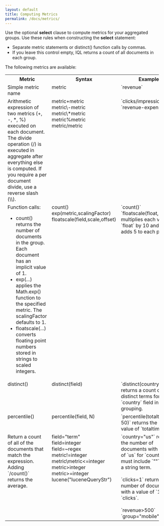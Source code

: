 ```yaml
---
layout: default
title: Computing Metrics
permalink: /docs/metrics/
---
```


Use the optional **select** clause to compute metrics for your aggregated groups. Use these rules when constructing the **select** statement:

- Separate metric statements or distinct() function calls by commas.
- If you leave this control empty, IQL returns a count of all documents in each group. 

The following metrics are available:
<table>
  <tr>
    <th>Metric</th>
    <th>Syntax</th>
    <th>Examples</th>
  </tr>
  <tr>
    <td valign="top">Simple metric name</td>
    <td valign="top">metric</td>
    <td valign="top">`revenue`</td>
  </tr>
  <tr>
    <td valign="top">Arithmetic expression of two metrics (+, -, *, %) executed on each document. <br>The divide operation (/) is executed in aggregate after everything else is computed. If you require a per document divide, use a reverse slash (\\). </td>
    <td valign="top">metric+metric<br>metric\-metric<br>metric\*metric<br>metric%metric<br>metric/metric</td>
    <td valign="top">`clicks/impressions`<br>`revenue-expenses`</td>
  </tr>
  <tr>
    <td valign="top">Function calls:
    <ul>
       <li>count() returns the number of documents in the group. Each document has an implicit value of 1.</li>
       <li>exp(...) applies the Math.exp() function to the specified metric. The scalingFactor defaults to 1.  </li>
       <li>floatscale(...) converts floating point numbers stored in strings to scaled integers.</li>
     </ul>
       
</td>
    <td valign="top">count()<br>exp(metric,scalingFactor)<br>floatscale(field,scale,offset)</td>
    <td valign="top">`count()` <br>`floatscale(float,10,5)` multiplies each value in `float` by 10 and then adds 5 to each product.</td>
  </tr>
  <tr>
    <td valign="top">distinct()</td>
    <td valign="top">distinct(field)</td>
    <td valign="top">`distinct(country)` returns a count of distinct terms for the `country` field in each grouping.</td>
  </tr>
  <tr>
    <td valign="top">percentile()</td>
    <td valign="top">percentile(field,&nbsp;N)</td>
    <td valign="top">`percentile(totaltime, 50)` returns the median value of `totaltime`.</td>
  </tr>
    <tr>
    <td valign="top">Return a count of all of the documents that match the expression. Adding `/count()` returns the average. </td>
    <td valign="top">field="term"<br>field=integer<br>field=~regex<br>metric!=integer<br>metric\<integer<br>metric<=integer<br>metric>integer<br>metric>=integer<br>lucene("luceneQueryStr")</td>
    <td valign="top">`country="us"` returns the number of documents with a value of `us` for `country`.  You must include `""` around a string term.<br><br>`clicks=1` returns the number of documents with a value of `1` for `clicks`.<br><br>`revenue>500`<br>`group="mobile"/count()`</td>
  </tr>

</table>

